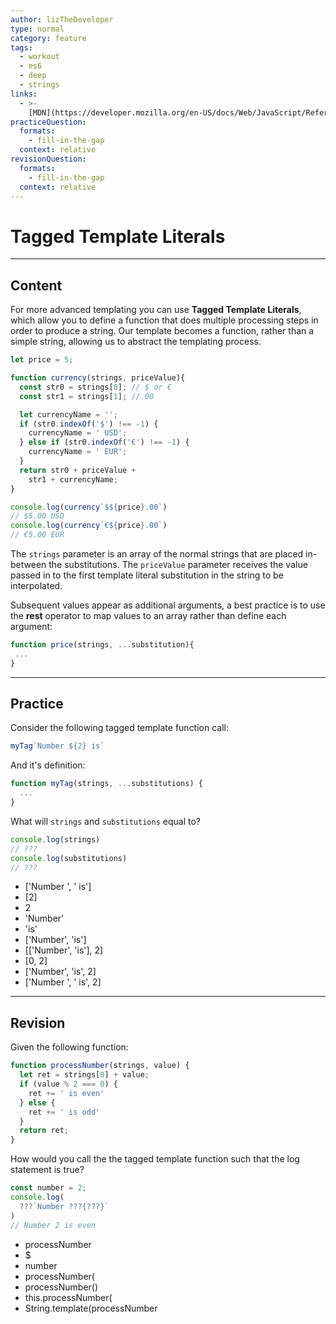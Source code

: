 ```yaml
---
author: lizTheDeveloper
type: normal
category: feature
tags:
  - workout
  - es6
  - deep
  - strings
links:
  - >-
    [MDN](https://developer.mozilla.org/en-US/docs/Web/JavaScript/Reference/Template_literals){website}
practiceQuestion:
  formats:
    - fill-in-the-gap
  context: relative
revisionQuestion:
  formats:
    - fill-in-the-gap
  context: relative
---
```


# Tagged Template Literals


---

## Content

For more advanced templating you can use **Tagged Template Literals**, which allow you to define a function that does multiple processing steps in order to produce a string. Our template becomes a function, rather than a simple string, allowing us to abstract the templating process.

```javascript
let price = 5;

function currency(strings, priceValue){
  const str0 = strings[0]; // $ or €
  const str1 = strings[1]; //.00

  let currencyName = '';
  if (str0.indexOf('$') !== -1) {
    currencyName = ' USD';
  } else if (str0.indexOf('€') !== -1) {
    currencyName = ' EUR';
  }
  return str0 + priceValue +
    str1 + currencyName;
}

console.log(currency`$${price}.00`)
// $5.00 USD
console.log(currency`€${price}.00`)
// €5.00 EUR
```

The `strings` parameter is an array of the normal strings that are placed in-between the substitutions.
The `priceValue` parameter receives the value passed in to the first template literal substitution in the string to be interpolated.

Subsequent values appear as additional arguments, a best practice is to use the **rest** operator to map values to an array rather than define each argument:

```javascript
function price(strings, ...substitution){
 ...
}
```


---

## Practice

Consider the following tagged template function call:

```javascript
myTag`Number ${2} is`
```

And it's definition:

```javascript
function myTag(strings, ...substitutions) {
  ...
}
```

What will `strings` and `substitutions` equal to?

```javascript
console.log(strings)
// ???
console.log(substitutions)
// ???
```

- ['Number ', ' is']
- [2]
- 2
- 'Number'
- 'is'
- ['Number', 'is']
- [['Number', 'is'], 2]
- [0, 2]
- ['Number', 'is', 2]
- ['Number ', ' is', 2]


---

## Revision

Given the following function:

```javascript
function processNumber(strings, value) {
  let ret = strings[0] + value;
  if (value % 2 === 0) {
    ret += ' is even'
  } else {
    ret += ' is odd'
  }
  return ret;
}
```

How would you call the the tagged template function such that the log statement is true?

```javascript
const number = 2;
console.log(
  ???`Number ???{???}`
)
// Number 2 is even
```

- processNumber
- $
- number
- processNumber(
- processNumber()
- this.processNumber(
- String.template(processNumber
 
